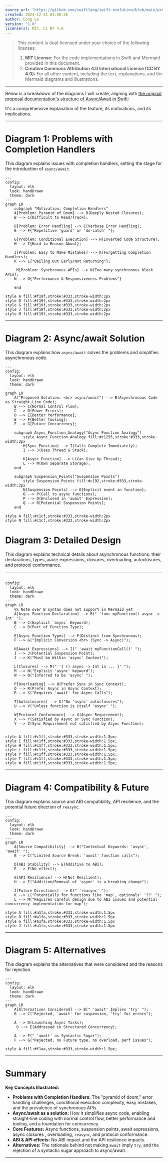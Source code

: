 ```yaml
---
source_url: "https://github.com/swiftlang/swift-evolution/blob/main/proposals/0296-async-await.md"
created: 2024-12-31 03:50:26
author: Cong Le
version: "1.0"
license(s): MIT, CC BY 4.0
---
```



> This content is dual-licensed under your choice of the following licenses:
> 1.  **MIT License:** For the code implementations in Swift and Mermaid provided in this document.
> 2.  **Creative Commons Attribution 4.0 International License (CC BY 4.0):** For all other content, including the text, explanations, and the Mermaid diagrams and illustrations.

---


Below is a breakdown of the diagrams I will create, aligning with [the original proposal documentation's structure of Async/Await in Swift](https://github.com/swiftlang/swift-evolution/blob/main/proposals/0296-async-await.md):

It's a comprehensive explanation of the feature, its motivations, and its implications.

---


# Diagram 1: Problems with Completion Handlers

This diagram explains issues with completion handlers, setting the stage for the introduction of `async/await`.


```mermaid
---
config:
  layout: elk
  look: handDrawn
  theme: dark
---
graph LR
    subgraph "Motivation: Completion Handlers"
    A[Problem: Pyramid of Doom] --> B(Deeply Nested Closures);
    B --> C{Difficult to Read/Track};
    
    D[Problem: Error Handling] --> E(Verbose Error Handling);
    E --> F{"Repetitive 'guard' or 'do-catch' "};
    
    G[Problem: Conditional Execution] --> H(Inverted Code Structure);
    H --> I{Hard to Reason About};

    J[Problem: Easy to Make Mistakes] --> K(Forgetting Completion Handlers);
    K --> L{"Bailing Out Early/Not Returning"};    
    
     M[Problem: Synchronous APIs] --> N(Too many synchronous block APIs);
    N --> O{"Performance & Responsiveness Problems"}

    end
    
style A fill:#f19f,stroke:#333,stroke-width:2px
style D fill:#f19f,stroke:#333,stroke-width:2px
style G fill:#f19f,stroke:#333,stroke-width:2px
style J fill:#f19f,stroke:#333,stroke-width:2px
style M fill:#f19f,stroke:#333,stroke-width:2px

```

---

# Diagram 2: Async/await Solution

This diagram explains how `async/await` solves the problems and simplifies asynchronous code.


```mermaid
---
config:
  layout: elk
  look: handDrawn
  theme: dark
---
graph LR
    A["Proposed Solution: <br> async/await"] --> B(Asynchronous Code as Straight-Line Code);
    B --> C{Normal Control Flow};
    C --> D(Fewer Errors);
    D --> E[Better Performance];
    E --> F{Better Tooling};
    F --> G[Future Concurrency];
    
    subgraph Async_Function_Analogy["Async Function Analogy"]
        style Async_Function_Analogy fill:#c1295,stroke:#333,stroke-width:2px
        H[Sync Function] --> I(Calls Complete Immediately);
        I --> J(Uses Thread & Stack);
        
        K[Async Function] --> L(Can Give Up Thread);
        L --> M(Own Separate Storage);
    end
    
    subgraph Suspension_Points["Suspension Points"]
        style Suspension_Points fill:#c192,stroke:#333,stroke-width:2px
        N[Suspension Points] --> O{Explicit event in function};
        O --> P(Call to async functions);
        P --> Q(Enclosed in 'await' Expression);
        Q --> R[Potential Suspension Points];    
    end

style A fill:#c1cf,stroke:#333,stroke-width:2px
style N fill:#c1cf,stroke:#333,stroke-width:2px

```

# Diagram 3: Detailed Design

This diagram explains technical details about asynchronous functions: their declarations, types, `await` expressions, closures, overloading, autoclosures, and protocol conformance.


---
```mermaid
---
config:
  layout: elk
  look: handDrawn
  theme: dark
---
graph LR
    %% Note over B syntax does not support in Mermaid yet
    A[Async Function Declaration] --> B(" 'func myFunction() async -> Int' "); 
    B --> C(Explicit `async` Keyword);
    C --> D(Part of Function Type);

    E[Async Function Types] --> F(Distinct from Synchronous);
    F --> G("Implicit Conversion <br> (Sync -> Async)");    
	
    H[Await Expressions] --> I(" 'await myFunctionCall()' ");
    I --> J(Potential Suspension Point);
    J --> K("Must be Within 'async' Context");

	L[Closures] --> M(" '{ () async -> Int in ... }' ");
    M --> N("Explicit 'async' keyword");
    N --> O("Inferred to be 'async' ");
    
    P[Overloading] --> Q(Prefer Sync in Sync Context);
    Q --> R(Prefer Async in Async Context);
    R --> S("Requires 'await' for Async Calls");
    
    T[Autoclosures] --> U("No 'async' autoclosures");
    U --> V("Unless function is itself 'async' ");

    W[Protocol Conformance] --> X(Async Requirement);
    X --> Y(Satisfied by Async or Sync Function);
    Y --> Z(Sync Requirement not satisfied by Async Function);
    

style A fill:#c1ff,stroke:#333,stroke-width:1.5px;
style E fill:#c1ff,stroke:#333,stroke-width:1.5px;
style H fill:#c1ff,stroke:#333,stroke-width:1.5px;
style L fill:#c1ff,stroke:#333,stroke-width:1.5px;
style P fill:#c1ff,stroke:#333,stroke-width:1.5px;
style T fill:#c1ff,stroke:#333,stroke-width:1.5px;
style W fill:#c1ff,stroke:#333,stroke-width:1.5px;

```

---


# Diagram 4: Compatibility & Future
This diagram explains source and ABI compatibility, API resilience, and the potential future direction of `reasync`.


```mermaid
---
config:
  layout: elk
  look: handDrawn
  theme: dark
---
graph LR
    A[Source Compatibility] --> B("Contextual Keywords: 'async', 'await' ");
    B --> C("Limited Source Break: 'await' function calls");
    
    D[ABI Stability] --> E(Additive to ABI);
    E --> F(No effect);

    G[API Resilience] --> H(Not Resilient);
    H --> I("Addition/Removal of 'async' is a breaking change"); 
     
    J[Future Directions] --> K(" 'reasync' ");
    K --> L("Potentially for functions like 'map', optionals' '??' ");
    L --> M("Requires careful design due to ABI issues and potential concurrency implementation for map");

style A fill:#a1fa,stroke:#333,stroke-width:1.5px
style D fill:#a1fa,stroke:#333,stroke-width:1.5px
style G fill:#a1fa,stroke:#333,stroke-width:1.5px   
style J fill:#a1fa,stroke:#333,stroke-width:1.5px

```

---


# Diagram 5: Alternatives
This diagram explains the alternatives that were considered and the reasons for rejection.


```mermaid
---
config:
  layout: elk
  look: handDrawn
  theme: dark
---
graph LR
    A[Alternatives Considered] --> B(" 'await' Implies 'try' ");
    B --> C("Rejected, 'await' for suspension, 'try' for errors");
    
    A --> D(Launching Async Tasks);
     D --> E(Addressed in Structured Concurrency);

    A --> F(" 'await' as Syntactic Sugar");
    F --> G("Rejected, no Future type, no overload, perf issues");

style A fill:#f1aa,stroke:#333,stroke-width:1.5px;

```

---

# Summary

**Key Concepts Illustrated:**

*   **Problems with Completion Handlers:** The "pyramid of doom," error handling challenges, conditional execution complexity, easy mistakes, and the prevalence of synchronous APIs.
*   **Async/await as a solution:**  How it simplifies async code, enabling straight-line coding with normal control flow, better performance and tooling, and a foundation for concurrency.
*   **Core Features:** Async functions, suspension points, await expressions, async closures , overloading, `reasync`, and protocol conformance.
* **ABI & API effects:** No ABI impact and the API resilience impacts.
*   **Alternatives:** The rationale behind not making `await` imply `try`, and the rejection of a syntactic sugar approach to async/await.


---
